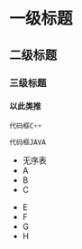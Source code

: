 # 一级标题
## 二级标题
### 三级标题
#### 以此类推

```C++
代码框C++
```

```Java
代码框JAVA
```

* 无序表
* A
* B
* C

- E
- F
- G
- H
